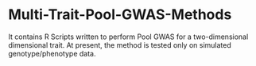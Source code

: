 # Multi-Trait-Pool-GWAS-Methods
It contains R Scripts written to perform Pool GWAS for a two-dimensional dimensional trait. At present, the method is tested only on simulated genotype/phenotype data.
